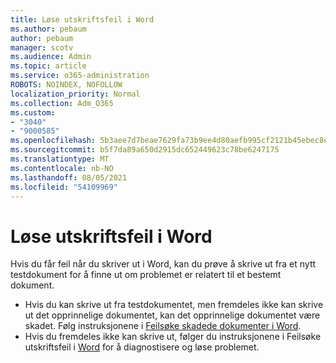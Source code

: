 ```yaml
---
title: Løse utskriftsfeil i Word
ms.author: pebaum
author: pebaum
manager: scotv
ms.audience: Admin
ms.topic: article
ms.service: o365-administration
ROBOTS: NOINDEX, NOFOLLOW
localization_priority: Normal
ms.collection: Adm_O365
ms.custom:
- "3040"
- "9000585"
ms.openlocfilehash: 5b3aee7d7beae7629fa73b9ee4d80aefb995cf2121b45ebec8e224c28c99489e
ms.sourcegitcommit: b5f7da89a650d2915dc652449623c78be6247175
ms.translationtype: MT
ms.contentlocale: nb-NO
ms.lasthandoff: 08/05/2021
ms.locfileid: "54109969"
---
```

# <a name="resolving-print-failures-in-word"></a>Løse utskriftsfeil i Word

Hvis du får feil når du skriver ut i Word, kan du prøve å skrive ut fra et nytt testdokument for å finne ut om problemet er relatert til et bestemt dokument.

- Hvis du kan skrive ut fra testdokumentet, men fremdeles ikke kan skrive ut det opprinnelige dokumentet, kan det opprinnelige dokumentet være skadet. Følg instruksjonene i [Feilsøke skadede dokumenter i Word](https://docs.microsoft.com/office/troubleshoot/word/damaged-documents-in-word#update-microsoft-office-and-windows).
- Hvis du fremdeles ikke kan skrive ut, følger du instruksjonene i Feilsøke utskriftsfeil i [Word](https://docs.microsoft.com/office/troubleshoot/word/print-failures-in-word) for å diagnostisere og løse problemet.